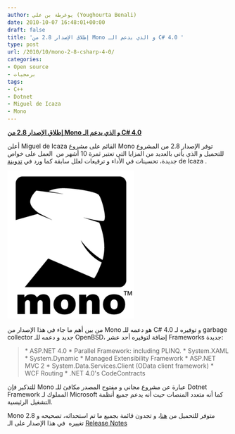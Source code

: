 ```yaml
---
author: يوغرطة بن علي (Youghourta Benali)
date: 2010-10-07 16:48:01+00:00
draft: false
title: 'إطلاق الإصدار 2.8 من Mono و الذي يدعم الـ C# 4.0 '
type: post
url: /2010/10/mono-2-8-csharp-4-0/
categories:
- Open source
- برمجيات
tags:
- C++
- Dotnet
- Miguel de Icaza
- Mono
---
```


**[إطلاق الإصدار 2.8 من Mono و الذي يدعم الـ C# 4.0](https://www.it-scoop.com/2010/10/mono-2-8-csharp-4-0/)**




أعلن Miguel de Icaza القائم على مشروع Mono توفر الإصدار 2.8 من المشروع للتحميل و الذي يأتي بالعديد من المزايا التي تعتبر ثمرة 10 أشهر من  العمل على خواص جديدة، تحسينات في الأداء و ترقيعات لعلل سابقة كما ورد في [تدوينة](http://tirania.org/blog/archive/2010/Oct-06.html) de Icaza .




[![](Mono-logo.gif)
](https://www.it-scoop.com/2010/10/mono-2-8-csharp-4-0/)


من بين أهم ما جاء في هذا الإصدار من Mono هو دعمه للـ C# 4.0 و توفيره لـ garbage collector جديد و دعمه للـ OpenBSD، إضافة لتوفيره أحد عشر Frameworks جديدة:





<blockquote>
	  * ASP.NET 4.0
	  * Parallel Framework: including      PLINQ.
	  * System.XAML
	  * System.Dynamic
	  * Managed Extensibility Framework
	  * ASP.NET MVC 2
	  * System.Data.Services.Client (OData client      framework)
	  * WCF Routing
	  * .NET 4.0's CodeContracts
</blockquote>



للتذكير فإن Mono عبارة عن مشروع مجاني و مفتوح المصدر مكافئ للـ Dotnet Framework المملوك لـ Microsoft كما أنه متعدد المنصات حيث أنه يدعم جميع أنظمة التشغيل الرئيسية.

Mono 2.8 متوفر للتحميل من [هنا](http://www.go-mono.com/mono-downloads/download.html)، و تجدون قائمة بجميع ما تم استحداثه، تصحيحه و تغييره  في هذا الإصدار على الـ [Release Notes](http://www.mono-project.com/Release_Notes_Mono_2.8)
